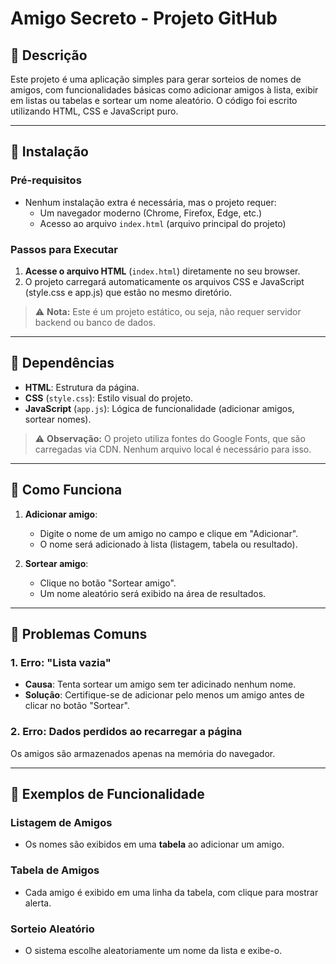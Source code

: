 # Amigo Secreto - Projeto GitHub

## 🧩 Descrição
Este projeto é uma aplicação simples para gerar sorteios de nomes de amigos, com funcionalidades básicas como adicionar amigos à lista, exibir em listas ou tabelas e sortear um nome aleatório. O código foi escrito utilizando HTML, CSS e JavaScript puro.

---

## 🧱 Instalação

### Pré-requisitos
- Nenhum instalação extra é necessária, mas o projeto requer:
  - Um navegador moderno (Chrome, Firefox, Edge, etc.)
  - Acesso ao arquivo `index.html` (arquivo principal do projeto)

### Passos para Executar
1. **Acesse o arquivo HTML** (`index.html`) diretamente no seu browser.
2. O projeto carregará automaticamente os arquivos CSS e JavaScript (style.css e app.js) que estão no mesmo diretório.

> ⚠️ **Nota:** Este é um projeto estático, ou seja, não requer servidor backend ou banco de dados.

---

## 🧩 Dependências

- **HTML**: Estrutura da página.
- **CSS** (`style.css`): Estilo visual do projeto.
- **JavaScript** (`app.js`): Lógica de funcionalidade (adicionar amigos, sortear nomes).

> ⚠️ **Observação:** O projeto utiliza fontes do Google Fonts, que são carregadas via CDN. Nenhum arquivo local é necessário para isso.

---

## 🧪 Como Funciona

1. **Adicionar amigo**:
   - Digite o nome de um amigo no campo e clique em "Adicionar".
   - O nome será adicionado à lista (listagem, tabela ou resultado).

2. **Sortear amigo**:
   - Clique no botão "Sortear amigo".
   - Um nome aleatório será exibido na área de resultados.

---

## 🚨 Problemas Comuns

### 1. Erro: "Lista vazia"
- **Causa**: Tenta sortear um amigo sem ter adicinado nenhum nome.
- **Solução**: Certifique-se de adicionar pelo menos um amigo antes de clicar no botão "Sortear".

### 2. Erro: Dados perdidos ao recarregar a página
Os amigos são armazenados apenas na memória do navegador.

---

## 🧩 Exemplos de Funcionalidade

### Listagem de Amigos
- Os nomes são exibidos em uma **tabela** ao adicionar um amigo.

### Tabela de Amigos
- Cada amigo é exibido em uma linha da tabela, com clique para mostrar alerta.

### Sorteio Aleatório
- O sistema escolhe aleatoriamente um nome da lista e exibe-o.

